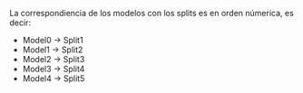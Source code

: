 La correspondiencia de los modelos con los splits es en orden númerica, es decir:

- Model0 -> Split1
- Model1 -> Split2
- Model2 -> Split3
- Model3 -> Split4
- Model4 -> Split5
